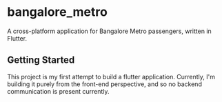 # bangalore_metro

A cross-platform application for Bangalore Metro passengers, written in Flutter.

## Getting Started

This project is my first attempt to build a flutter application. Currently, I'm building it purely
from the front-end perspective, and so no backend communication is present currently.
